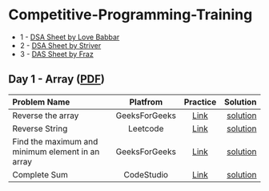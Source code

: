 # Competitive-Programming-Training

* 1 - [DSA Sheet by Love Babbar](https://www.geeksforgeeks.org/dsa-sheet-by-love-babbar/)
* 2 - [DSA Sheet by Striver](https://takeuforward.org/interviews/strivers-sde-sheet-top-coding-interview-problems/)
* 3 - [DAS Sheet by Fraz](https://www.codingninjas.com/codestudio/problem-lists/mohammad-fraz-dsa-sheet-problems)

## Day 1 - Array ([PDF](/PDF_Notes/Day-1.pdf))

| Problem Name  | Platfrom | Practice | Solution |
| :------------ |:---------------:| :---------------:| -----:|
| Reverse the array | GeeksForGeeks | [Link](https://practice.geeksforgeeks.org/problems/reverse-an-array/0) | [solution](Solutions/code-1.cpp) |
| Reverse String | Leetcode | [Link](https://leetcode.com/problems/reverse-string/) | [solution](Solutions/code-2.cpp) |
| Find the maximum and minimum element in an array | GeeksForGeeks | [Link](https://practice.geeksforgeeks.org/problems/find-minimum-and-maximum-element-in-an-array4428/1) | [solution](Solutions/code-3.cpp) |
| Complete Sum | CodeStudio | [Link](https://www.codingninjas.com/codestudio/problems/complete-sum_3161880) | [solution](Solutions/code-4.cpp) |
 
<!-- 

## Bit Manipulation

| Problem Name  | Article | Solution | Practice
| :------------ |:---------------:| :---------------:| -----:|
| Count set bits in an integer | [Link](https://www.geeksforgeeks.org/count-set-bits-in-an-integer/) | [solution](code.cpp) | [Code](https://practice.geeksforgeeks.org/problems/set-bits0143/1) |
| Find the two non-repeating elements in an array of repeating elements | [Link](https://www.geeksforgeeks.org/find-two-non-repeating-elements-in-an-array-of-repeating-elements/) | [solution](code.cpp) | [Code](https://practice.geeksforgeeks.org/problems/finding-the-numbers0215/1) |
| Count number of bits to be flipped to convert A to B | [Link](https://www.geeksforgeeks.org/count-number-of-bits-to-be-flipped-to-convert-a-to-b/) | [solution](code.cpp) | [Code](https://practice.geeksforgeeks.org/problems/bit-difference/0) |
| Count total set bits in all numbers from 1 to n | [Link](https://www.geeksforgeeks.org/count-total-set-bits-in-all-numbers-from-1-to-n/) | [solution](code.cpp) | [Code](https://practice.geeksforgeeks.org/problems/count-total-set-bits/0) |
| Program to find whether a no is power of two	 | [Link](https://www.geeksforgeeks.org/program-to-find-whether-a-given-number-is-power-of-2/) | [solution](code.cpp) | [Code](https://practice.geeksforgeeks.org/problems/power-of-2/0) |
| Find position of the only set bit	 | [Link](https://www.geeksforgeeks.org/find-position-of-the-only-set-bit/) | [solution](code.cpp) | [Code](https://practice.geeksforgeeks.org/problems/find-position-of-set-bit3706/1) |
| Copy set bits in a range	 | [Link](https://www.geeksforgeeks.org/copy-set-bits-in-a-range/) | [solution](code.cpp) | [Code](https://practice.geeksforgeeks.org/problems/set-all-the-bits-in-given-range-of-a-number/0) |
| Divide two integers without using multiplication, division and mod operator | [Link](https://www.geeksforgeeks.org/divide-two-integers-without-using-multiplication-division-mod-operator/) | [solution](code.cpp) | [Code](https://practice.geeksforgeeks.org/problems/division-without-using-multiplication-division-and-mod-operator/0/) |
| Calculate square of a number without using *, / and pow() | [Link](https://www.geeksforgeeks.org/calculate-square-of-a-number-without-using-and-pow/#:~:text=Given%20an%20integer%20n%2C%20calculate,*%2C%20%2F%20and%20pow().&text=A%20Simple%20Solution%20is%20to%20repeatedly%20add%20n%20to%20result) | [solution](code.cpp) | Code |
| Power Set	 | [Link](https://www.geeksforgeeks.org/power-set/) | [solution](code.cpp) | [Code](https://practice.geeksforgeeks.org/problems/power-set4302/1) |


- Count set bits in an integer - [Article](https://www.geeksforgeeks.org/count-set-bits-in-an-integer/), [Practice](https://practice.geeksforgeeks.org/problems/set-bits0143/1)

- [Check If Binary Representation of a Number is Palindrome](https://www.codingninjas.com/codestudio/problems/check-palindrome_920555?topList=mohammad-fraz-dsa-sheet-problems)
- [Power of Two](https://www.codingninjas.com/codestudio/problems/power-of-two_893061?topList=mohammad-fraz-dsa-sheet-problems)
- [Divide Two Integers](https://www.codingninjas.com/codestudio/problems/divide-two-integers_1112617?topList=mohammad-fraz-dsa-sheet-problems)
- [Find All Subsets](https://www.codingninjas.com/codestudio/problems/divide-two-integers_1112617?topList=mohammad-fraz-dsa-sheet-problems)
- [Maximum XOR of Two Numbers in an Array](https://www.codingninjas.com/codestudio/problems/maximum-xor_3119012?topList=mohammad-fraz-dsa-sheet-problems)
 -->